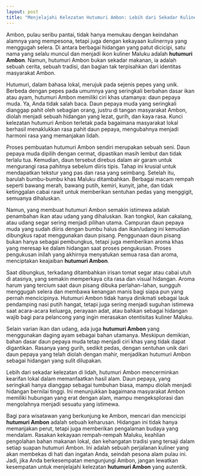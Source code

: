 ```yaml
---
layout: post
title: "Menjelajahi Kelezatan Hutumuri Ambon: Lebih dari Sekadar Kuliner Khas"
---
```


Ambon, pulau seribu pantai, tidak hanya memukau dengan keindahan alamnya yang mempesona, tetapi juga dengan kekayaan kulinernya yang menggugah selera. Di antara berbagai hidangan yang patut dicicipi, satu nama yang selalu muncul dan menjadi ikon kuliner Maluku adalah **hutumuri Ambon**. Namun, hutumuri Ambon bukan sekadar makanan, ia adalah sebuah cerita, sebuah tradisi, dan bagian tak terpisahkan dari identitas masyarakat Ambon.

Hutumuri, dalam bahasa lokal, merujuk pada sejenis pepes yang unik. Berbeda dengan pepes pada umumnya yang seringkali berbahan dasar ikan atau ayam, hutumuri Ambon memiliki ciri khas utamanya: daun pepaya muda. Ya, Anda tidak salah baca. Daun pepaya muda yang seringkali dianggap pahit oleh sebagian orang, justru di tangan masyarakat Ambon, diolah menjadi sebuah hidangan yang lezat, gurih, dan kaya rasa. Kunci kelezatan hutumuri Ambon terletak pada bagaimana masyarakat lokal berhasil menaklukkan rasa pahit daun pepaya, mengubahnya menjadi harmoni rasa yang memanjakan lidah.

Proses pembuatan hutumuri Ambon sendiri merupakan sebuah seni. Daun pepaya muda dipilih dengan cermat, dipastikan masih lembut dan tidak terlalu tua. Kemudian, daun tersebut direbus dalam air garam untuk mengurangi rasa pahitnya sebelum diiris tipis. Tahap ini krusial untuk mendapatkan tekstur yang pas dan rasa yang seimbang. Setelah itu, barulah bumbu-bumbu khas Maluku ditambahkan. Berbagai macam rempah seperti bawang merah, bawang putih, kemiri, kunyit, jahe, dan tidak ketinggalan cabai rawit untuk memberikan sentuhan pedas yang menggigit, semuanya dihaluskan.

Namun, yang membuat hutumuri Ambon semakin istimewa adalah penambahan ikan atau udang yang dihaluskan. Ikan tongkol, ikan cakalang, atau udang segar sering menjadi pilihan utama. Campuran daun pepaya muda yang sudah diiris dengan bumbu halus dan ikan/udang ini kemudian dibungkus rapat menggunakan daun pisang. Penggunaan daun pisang bukan hanya sebagai pembungkus, tetapi juga memberikan aroma khas yang meresap ke dalam hidangan saat proses pengukusan. Proses pengukusan inilah yang akhirnya menyatukan semua rasa dan aroma, menciptakan keajaiban **hutumuri Ambon**.

Saat dibungkus, terkadang ditambahkan irisan tomat segar atau cabai utuh di atasnya, yang semakin memperkaya cita rasa dan visual hidangan. Aroma harum yang tercium saat daun pisang dibuka perlahan-lahan, sungguh menggugah selera dan membawa kenangan manis bagi siapa pun yang pernah mencicipinya. Hutumuri Ambon tidak hanya dinikmati sebagai lauk pendamping nasi putih hangat, tetapi juga sering menjadi suguhan istimewa saat acara-acara keluarga, perayaan adat, atau bahkan sebagai hidangan wajib bagi para pelancong yang ingin merasakan otentisitas kuliner Maluku.

Selain varian ikan dan udang, ada juga **hutumuri Ambon** yang menggunakan daging ayam sebagai bahan utamanya. Meskipun demikian, bahan dasar daun pepaya muda tetap menjadi ciri khas yang tidak dapat digantikan. Rasanya yang gurih, sedikit pedas, dengan sentuhan unik dari daun pepaya yang telah diolah dengan mahir, menjadikan hutumuri Ambon sebagai hidangan yang sulit dilupakan.

Lebih dari sekadar kelezatan di lidah, hutumuri Ambon mencerminkan kearifan lokal dalam memanfaatkan hasil alam. Daun pepaya, yang seringkali hanya dianggap sebagai tumbuhan biasa, mampu diolah menjadi hidangan bernilai tinggi. Ini menunjukkan bagaimana masyarakat Ambon memiliki hubungan yang erat dengan alam, mampu mengeksplorasi dan mengolahnya menjadi sesuatu yang istimewa.

Bagi para wisatawan yang berkunjung ke Ambon, mencari dan mencicipi **hutumuri Ambon** adalah sebuah keharusan. Hidangan ini tidak hanya memanjakan perut, tetapi juga memberikan pengalaman budaya yang mendalam. Rasakan kekayaan rempah-rempah Maluku, keahlian pengolahan bahan makanan lokal, dan kehangatan tradisi yang tersaji dalam setiap suapan hutumuri Ambon. Ini adalah sebuah perjalanan kuliner yang akan membekas di hati dan ingatan Anda, seindah pesona alam pulau ini. Jadi, jika Anda berkesempatan mengunjungi Ambon, jangan lewatkan kesempatan untuk menjelajahi kelezatan **hutumuri Ambon** yang autentik.
